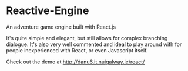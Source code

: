 # Reactive-Engine
An adventure game engine built with React.js

It's quite simple and elegant, but still allows for complex branching dialogue.
It's also very well commented and ideal to play around with for people inexperienced with React, or even Javascript itself.

Check out the demo at http://danu6.it.nuigalway.ie/react/ 
